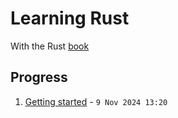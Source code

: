 # Learning Rust 
With the Rust [book](https://doc.rust-lang.org/stable/book/)

## Progress
1. [Getting started](https://doc.rust-lang.org/stable/book/ch01-00-getting-started.html) - `9 Nov 2024 13:20` 
